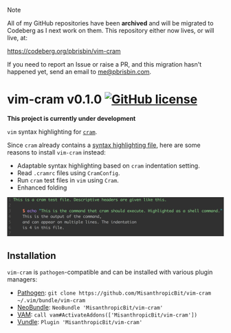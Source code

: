 > [!NOTE]
> All of my GitHub repositories have been **archived** and will be migrated to
> Codeberg as I next work on them. This repository either now lives, or will
> live, at:
>
> https://codeberg.org/pbrisbin/vim-cram
>
> If you need to report an Issue or raise a PR, and this migration hasn't
> happened yet, send an email to me@pbrisbin.com.

# vim-cram v0.1.0 [![GitHub license](https://img.shields.io/badge/license-MIT-blue.svg)](https://raw.githubusercontent.com/MisanthropicBit/vim-cram/master/LICENSE)

**This project is currently under development**

`vim` syntax highlighting for [`cram`](https://github.com/brodie/cram).

Since `cram` already contains a [syntax highlighting
file](https://github.com/brodie/cram/blob/master/contrib/cram.vim), here are
some reasons to install `vim-cram` instead:

* Adaptable syntax highlighting based on `cram` indentation setting.
* Read `.cramrc` files using `CramConfig`.
* Run `cram` test files in `vim` using `Cram`.
* Enhanced folding

![Example highlighting using the quantum colorscheme](/demo.png?raw=true)

## Installation

`vim-cram` is `pathogen`-compatible and can be installed with various plugin managers:

* [Pathogen](https://github.com/tpope/vim-pathogen):
  `git clone https://github.com/MisanthropicBit/vim-cram ~/.vim/bundle/vim-cram`
* [NeoBundle](https://github.com/Shougo/neobundle.vim):
  `NeoBundle 'MisanthropicBit/vim-cram'`
* [VAM](https://github.com/MarcWeber/vim-addon-manager):
  `call vam#ActivateAddons(['MisanthropicBit/vim-cram'])`
* [Vundle](https://github.com/VundleVim/Vundle.vim):
  `Plugin 'MisanthropicBit/vim-cram'`
